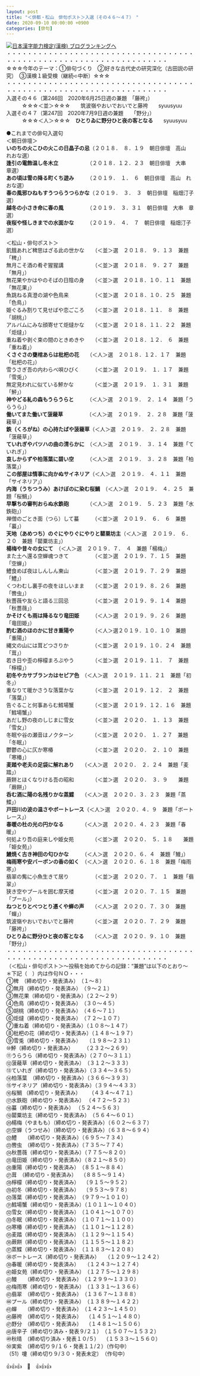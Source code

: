 ```yaml
---
layout: post
title: "＜俳都・松山　俳句ポスト＞入選（その４６～４７）　"
date: 2020-09-10 00:00:00 +0900
categories: [俳句]
---
```


[![](/syuusyuu9701/assets/images/＜俳都・松山-俳句ポスト＞入選（その４６～４７）--br_c_3028_1.gif)](http://blog.with2.net/link.php?1659096:3028 "日本漢字能力検定(漢検) ブログランキングへ")[日本漢字能力検定(漢検) ブログランキングへ](http://blog.with2.net/link.php?1659096:3028)  
・・・・・・・・・・・・・・・・・・・・・・・・・・・・・・・・・・・・・・・・・・・・・・・・・・・・・・・・・・・・・・・・・・・  
☆☆☆今年のテーマ：①俳句づくり　②好きな古代史の研究深化（古田説の研究）　③漢検１級受検（継続➪中断）☆☆☆  
・・・・・・・・・・・・・・・・・・・・・・・・・・・・・・・・・・・・・・・・・・・・・・・・・・・・・・・・・・・・・・・・・・・  
入選その４６（第246回　2020年6月25日週の兼題　「藤袴」）  
　　　☆☆☆＜並＞☆☆☆　　筑波嶺やおいでおいでと藤袴　　syuusyuu  
入選その４７（第247回　2020年7月9日週の兼題　　「野分」）  
　　　☆☆☆＜人＞☆☆☆　**ひとりゐに野分ひと夜の客となる**　　syuusyuu  
  
●これまでの俳句入選句  
＜朝日俳壇＞  
**いのちの火こひの火この日晶子の忌**（２０１８．　８．１９　朝日俳壇　高山　れおな選）  
**逢引の電飾温し冬木立**　　　　　　（２０１８．１２．２３　朝日俳壇　大串　章選）  
**あの頃は雪の降る町くち遊み**　　　（２０１９．　１．　６　朝日俳壇　高山　れおな選）  
**春の風邪ひねもすうつらうつらかな**（２０１９．　３．　３　朝日俳壇　稲畑汀子選）  
**越冬の小さき命に春の風**　　　　　（２０１９．　３．３１　朝日俳壇　大串　章選）  
**夜桜や怪しきまでの水面かな**　　　（２０１９．　４．　７　朝日俳壇　稲畑汀子選）  
  
＜松山・俳句ポスト＞  
飢餓あれど稗思はざる此の世かな　　（＜並＞選　２０１８．　９．１３　兼題「稗」）  
無月こそ酒の肴ぞ猩猩講　　　　　　（＜並＞選　２０１８．　９．２７　兼題「無月」）  
無花果やかはやのそばの日陰の身　　（＜並＞選　２０１８．１０．１１　兼題「無花果」）  
魚跳ねる真澄の湖や色鳥来　　　　　（＜並＞選　２０１８．１０．２５　兼題「色鳥」）  
姫ぐるみ割りて見せばや恋ごころ　　（＜並＞選　２０１８．１１．　８　兼題「胡桃」）  
アルバムにみな顔寄せて炬燵かな　　（＜並＞選　２０１８．１１．２２　兼題「炬燵」）  
重ね着や剥ぐ束の間のときめきや　　（＜並＞選　２０１８．１２．　６　兼題「重ね着」）  
**くさぐさの甕棺あらは枇杷の花**　　（＜人＞選　２０１８．１２．１７　兼題「枇杷の花」）  
雪うさぎ吾の内わらべ唄ひびく　　　（＜並＞選　２０１９．　１．１７　兼題「雪兎」〉  
無定見われに似ている鮃かな　　　　（＜並＞選　２０１９．　１．３１　兼題「鮃」）  
**神やどる糺の森もうらうらと**　　　（＜人＞選　２０１９．　２．１４　兼題「うらうら」）  
**働いてまた働いて菠薐草**　　　　　（＜人＞選　２０１９．　２．２８　兼題「菠薐草」）  
**鉄（くろがね）の心持たばや菠薐草**（＜人＞選　２０１９．　２．２８　兼題「菠薐草」）  
**ていれぎやバツハの曲の清らかに**　（＜人＞選　２０１９．　３．１４　兼題「ていれぎ」）  
**哀しからずや柏落葉に碧い空**　　　（＜人＞選　２０１９．　３．２８　兼題「柏落葉」）  
**この部屋は情事に向かぬサイネリア**（＜人＞選　２０１９．　４．１１　兼題「サイネリア」）  
**内海（うちつうみ）あけぼのに染む桜鯛**　（＜人＞選　２０１９．　４．２５　兼題「桜鯛」）  
**早撃ちの審判おらぬ水鉄砲**　　　　（＜人＞選　２０１９．　５．２３　兼題「水鉄砲」）  
禅僧のごとき面（つら）して蟇　　　（＜並＞選　２０１９．　６．　６　兼題「蟇」）  
**天地（あめつち）のぐにやりぐにやりと罌粟坊主**（＜人＞選　２０１９．　６．２０　兼題「罌粟坊主」）  
**楊梅や昔々の女にて**　（＜人＞選　２０１９．７．　４　兼題「楊梅」）  
また土へ還る空蝉魂つきて　　　　　（＜並＞選　２０１９．７．１５　兼題「空蝉」）  
鱧食めば夜はしんしん東山　　　　　（＜並＞選　２０１９．７．２９　兼題「鱧」）  
くつわむし裏手の夜をほしいまま　　（＜並＞選　２０１９．８．２６　兼題「轡虫」）  
秋薔薇や友らと語る三回忌　　　　　（＜並＞選　２０１９．９．１４　兼題「秋薔薇」）  
**かそけくも雨は降るなり竜田姫**　　　（＜人＞選　２０１９．９．２６　兼題「竜田姫」）　　  
**酌む酒のほのかに甘き重陽や**　　　　（＜人＞選２０１９．１０．１０　兼題「重陽」）  
縄文の山には茸どつさりか　　　　　（＜並＞選　２０１９．１０．２４　兼題「茸」）  
若き日や歪の檸檬まろぶやう　　　　（＜並＞選　２０１９．１１．　７　兼題「檸檬」）  
**初冬やカサブランカはセピア色**　（＜人＞選　２０１９．１１．２１　兼題「初冬」）  
重なりて暖かさうな落葉かな　　　　（＜並＞選　２０１９．１２．　２　兼題「落葉」）  
告ぐること何事あらむ鱈場蟹　　　　（＜並＞選　２０１９．１２．１６　兼題「鱈場蟹」）  
あだし野の夜のしじまに雪女　　　　（＜並＞選　２０２０．　１．１３　兼題「雪女」）  
冬眠や谷の瀬音はノクターン　　　　（＜並＞選　２０２０．　１．２７　兼題「冬眠」）  
鬱鬱の心に仄か寒椿　　　　　　　　（＜並＞選　２０２０．　２．１０　兼題「寒椿」）　　  
**麦踏や老夫の足袋に解れあり**　　（＜人＞選　２０２０．　２．２４　兼題「麦踏」）  
蕨餅とほくなりける吾の昭和　　　　（＜並＞選　２０２０．　３．９　　兼題「蕨餅」）  
**呑む酒に陽の名残りかな蒸鰈**　　（＜人＞選　２０２０．３．２３　兼題「蒸鰈」）  
**戸田川の波の温さやボートレース**（＜人＞選　２０２０．４．９　兼題「ボートレース」）  
**春暖の杜の光の円かなる**　　　　（＜人＞選　２０２０．４．２３　兼題「春暖」）  
何処より吾の庭来しや姫女苑　　　　（＜並＞選　２０２０．　５．１８　　兼題「姫女苑」）  
**鰻焼く古き神田の匂ひかな**　　　（＜人＞選　２０２０．６．４　兼題「鰻」）  
**梅雨寒や安バーボンの香の如く**　（＜人＞選　２０２０．６．１８　兼題「梅雨寒」）  
翡翠の觜に小魚生きて居り　　　　　（＜並＞選　２０２０．７．　１　兼題「翡翠」）  
狭き空やプールを囲む摩天楼　　　　（＜並＞選　２０２０．７．１５　兼題「プール」）  
**ねつとりとべつとり憑くや蝉の声**　　（＜人＞選　２０２０．７．３０　兼題「蟬」）  
筑波嶺やおいでおいでと藤袴　　　　（＜並＞選　２０２０．７．２９　兼題「藤袴」）  
**ひとりゐに野分ひと夜の客となる**　　（＜人＞選　２０２０．９．１０　兼題「野分」）  
・・・・・・・・・・・・・・・・・・・・・・・・・・・・・・・・・・・・・・・・・・・・・・・・・・・・・・・・・・・・・・・・・・・  
（＜松山・俳句ポスト＞～投稿を始めてからの記録：“兼題”は以下のとおり～　＊下記（　）内は作句ＮＯ・・・  
①稗　（締め切り・発表済み）　（１～８）  
②無月（締め切り・発表済み）　（９～２１）　  
③無花果（締め切り・発表済み）（２２～２９）　  
④色鳥（締め切り・発表済み）　（３０～４５）　　  
⑤胡桃（締め切り・発表済み）　（４６～７１）  
⑥炬燵（締め切り・発表済み）　（７２～１０７）  
⑦重ね着（締め切り・発表済み）（１０８～１４７）  
⑧枇杷の花（締め切り・発表済み）（１４８～１９７）　  
⑨雪兎（締め切り・発表済み）　　（１９８～２３１）  
⑩鮃（締め切り・発表済み）　　　（２３２～２６９）  
⑪うらうら（締め切り・発表済み）（２７０～３１１）  
⑫菠薐草（締め切り・発表済み）　（３１２～３３３）　  
⑬ていれぎ（締め切り・発表済み）（３３４～３６５）  
⑭柏落葉　（締め切り・発表済み）（３６６～３９３）  
⑮サイネリア（締め切り・発表済み）（３９４～４３３）  
⑯桜鯛 （締め切り・発表済み） 　 （４３４～４７１）  
⑰水鉄砲（締め切り・発表済み） （４７２～５２３）  
⑱蟇（締め切り・発表済み） （５２４～５６３）　  
⑲罌粟坊主（締め切り・発表済み）　（５６４～６０１）  
⑳楊梅（やまもも）（締め切り・発表済み）（６０２～６３７）　  
㉑空蝉（うつせみ）（締め切り・発表済み）（６３８～６９４）  
㉒鱧　　（締め切り・発表済み）（６９５～７３４）  
㉓轡虫　（締め切り・発表済み）（７３５～７７４）  
㉔秋薔薇（締め切り・発表済み）（７７５～８２０）  
㉕竜田姫（締め切り・発表済み）（８２１～８５０）  
㉖重陽（締め切り・発表済み）　（８５１～８８４）  
㉗茸　（締め切り・発表済み） 　（８８５～９１４）  
㉘檸檬（締め切り・発表済み）　 （９１５～９５２）  
㉙初冬（締め切り・発表済み）　 （９５３～９７８）  
㉚落葉（締め切り・発表済み）　（９７９～１０１０）　  
㉛鱈場蟹（締め切り・発表済み）（１０１１～１０４０）  
㉜雪女（締め切り・発表済み）　（１０４１～１０７０）  
㉝冬眠（締め切り・発表済み）　（１０７１～１１００）  
㉞寒椿（締め切り・発表済み）　（１１０１～１１２８）  
㉟麦踏（締め切り・発表済み）　（１１２９～１１５４）  
㊱蕨餅（締め切り・発表済み）　（１１５５～１１８２）  
㊲蒸鰈（締め切り・発表済み）　（１１８３～１２０８）　  
㊳ボートレース（締め切り・発表済み）　　（１２０９～１２４２）  
㊴春暖（締め切り・発表済み）　　（１２４３～１２７４）  
㊵姫女苑（締め切り・発表済み）　（１２７５～１２９８）  
㊶鰻　　（締め切り・発表済み）　（１２９９～１３３０）  
㊷梅雨寒（締め切り・発表済み）　（１３３１～１３６６）  
㊸翡翠　（締め切り・発表済み）　（１３６７～１３８８）  
㊹プール（締め切り・発表済み）　（１３８９～１４２２）  
㊺蟬　　（締め切り・発表済み）　（１４２３～１４５０）  
㊻藤袴　（締め切り・発表済み） 　（１４５１～１４８０）  
㊼野分　（締め切り・発表済み） 　（１４８１～１５０６）  
㊽唐辛子（締め切り済み・発表９/２１）　（１５０７～１５３２）  
㊾秋晴　（締め切り済み・発表１０/５）　 （１５３３～１５６０）  
㊿実紫　（締め切り９/１６・発表１１/２）（作句中）  
（51）嚔（締め切り９/３０・発表未定）　（作句中）  
  
👍👍👍　🐁　👍👍👍　